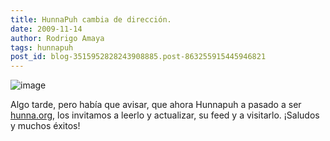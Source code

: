 ```yaml
---
title: HunnaPuh cambia de dirección.
date: 2009-11-14
author: Rodrigo Amaya
tags: hunnapuh
post_id: blog-3515952828243908885.post-863255915445946821
---
```


![image](https://1.bp.blogspot.com/_ayvorITawE4/Sv7A0725niI/AAAAAAAACOU/hE1GT5uoXzQ/s400/hunnacierra.jpg)    

Algo tarde, pero había que avisar, que ahora Hunnapuh a pasado a ser [hunna.org](https://hunna.org/), los invitamos a leerlo y actualizar, su feed y a visitarlo. ¡Saludos y muchos éxitos!